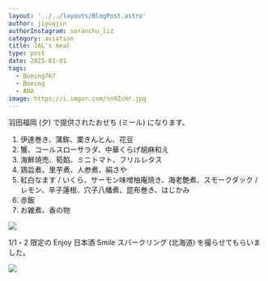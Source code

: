 ```yaml
---
layout: '../../layouts/BlogPost.astro'
author: jiyuujin
authorInstagram: soranchu_liz
category: aviation
title: JAL's meal
type: post
date: 2025-01-01
tags:
  - Boeing767
  - Boeing
  - ANA
image: https://i.imgur.com/sn9ZcHr.jpg
---
```


羽田福岡 (夕) で提供されたおせち (ミール) になります。

1. 伊達巻き、蒲鉾、栗きんとん、花豆
2. 蟹、コールスローサラダ、中華くらげ胡麻和え
3. 海鮮焼売、筍餡、ミニトマト、フリルレタス
4. 鶏旨煮、里芋煮、人参煮、絹さや
5. 紅白なます / いくら、サーモン味噌柚庵焼き、海老艶煮、スモークダック / レモン、辛子蓮根、穴子八幡煮、昆布巻き、はじかみ
6. 赤飯
7. お雑煮、香の物

![](/assets/img/20250101/kinaishoku_3.JPG)

1/1・2 限定の Enjoy 日本酒 Smile スパークリング (北海道) を撮らせてもらいました。

![](/assets/img/20250101/kinaishoku_4.JPG)
